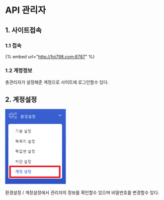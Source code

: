 # API 관리자

## 1. 사이트접속

### 1.1 접속

{% embed url="http://foi798.com:8787" %}

### 1.2 계정정보

총관리자가 설정해준 계정으로 사이트에 로그인할수 있다.

## 2. 계정설정

![](.gitbook/assets/image%20%2817%29.png)

환경설정 / 계정설정에서 관리자의 정보를 확인할수 있으며 비밀번호를 변경할수 있다.







